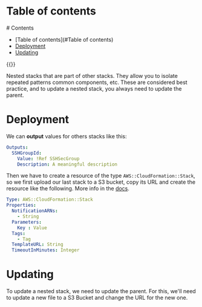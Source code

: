 # Table of contents
<div class='hidden'>
# Contents

- [Table of contents](#Table of contents)
- [Deployment](#Deployment)
- [Updating](#Updating)

</div>
{{<toc>}}


Nested stacks that are part of other stacks. They allow you to isolate repeated
patterns common components, etc. These are considered best practice, and to
update a nested stack, you always  need to update the parent.

# Deployment

We can **output** values for others stacks like this:

```YAML
Outputs:
  SSHGroupId:
    Value: !Ref SSHSecGroup
    Description: A meaningful description
```

Then we have to create a resource of the type `AWS::CloudFormation::Stack`, so
we first upload our last stack to a S3 bucket, copy its URL and create the
resource like the following. More info in the [docs](https://docs.aws.amazon.com/AWSCloudFormation/latest/UserGuide/aws-properties-stack.html).

```YAML
Type: AWS::CloudFormation::Stack
Properties: 
  NotificationARNs: 
    - String
  Parameters: 
    Key : Value
  Tags: 
    - Tag
  TemplateURL: String
  TimeoutInMinutes: Integer
```

# Updating

To update a nested stack, we need to update the parent. For this, we'll need to
update a new file to a S3 Bucket and change the URL for the new one. 
